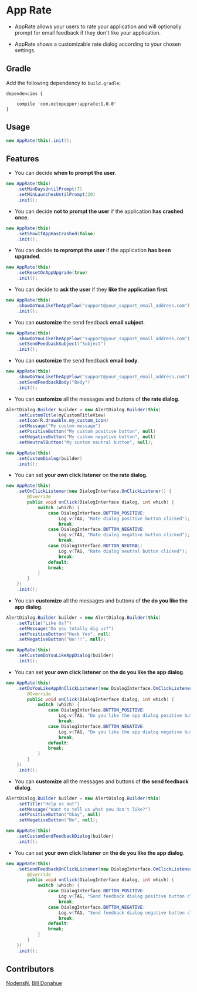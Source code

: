 # App Rate

* AppRate allows your users to rate your application and will optionally prompt for email feedback if they don't like your application.

* AppRate shows a customizable rate dialog according to your chosen settings.

## Gradle

Add the following dependency to ```build.gradle```:

```
dependencies {
    ...
    compile 'com.octopepper:apprate:1.0.0'
}
```

## Usage

```java
new AppRate(this).init();
```

## Features

* You can decide **when to prompt the user**.

```java
new AppRate(this)
	.setMinDaysUntilPrompt(7)
	.setMinLaunchesUntilPrompt(20)
	.init();
```

* You can decide **not to prompt the user** if the application **has crashed once**.

```java
new AppRate(this)
	.setShowIfAppHasCrashed(false)
	.init();
```

* You can decide **to reprompt the user** if the application **has been upgraded**.

```java
new AppRate(this)
	.setResetOnAppUpgrade(true)
	.init();
```

* You can decide to **ask the user** if they **like the application first**.

```java
new AppRate(this)
	.showDoYouLikeTheAppFlow("support@your_support_email_address.com")
	.init();
```

* You can **customize** the send feedback **email subject**.

```java
new AppRate(this)
	.showDoYouLikeTheAppFlow("support@your_support_email_address.com")
	.setSendFeedbackSubject("Subject")
	.init();
```

* You can **customize** the send feedback **email body**.

```java
new AppRate(this)
	.showDoYouLikeTheAppFlow("support@your_support_email_address.com")
	.setSendFeedbackBody("Body")
	.init();
```

* You can **customize** all the messages and buttons of **the rate dialog**.

```java
AlertDialog.Builder builder = new AlertDialog.Builder(this)
	.setCustomTitle(myCustomTitleView)
	.setIcon(R.drawable.my_custom_icon)
	.setMessage("My custom message")
	.setPositiveButton("My custom positive button", null)
	.setNegativeButton("My custom negative button", null)
	.setNeutralButton("My custom neutral button", null);

new AppRate(this)
	.setCustomDialog(builder)
	.init();
```

* You can set **your own click listener** on **the rate dialog**.

```java
new AppRate(this)
	.setOnClickListener(new DialogInterface.OnClickListener() {
		@Override
		public void onClick(DialogInterface dialog, int which) {
			switch (which) {
				case DialogInterface.BUTTON_POSITIVE:
					Log.v(TAG, "Rate dialog positive button clicked");
					break;
				case DialogInterface.BUTTON_NEGATIVE:
					Log.v(TAG, "Rate dialog negative button clicked");
					break;
				case DialogInterface.BUTTON_NEUTRAL:
					Log.v(TAG, "Rate dialog neutral button clicked");
					break;
				default:
				break;
			}
		}
	})
	.init();
```

* You can **customize** all the messages and buttons of **the do you like the app dialog**.

```java
AlertDialog.Builder builder = new AlertDialog.Builder(this)
	.setTitle("Like Us?")
	.setMessage("Do you totally dig us?")
	.setPositiveButton("Heck Yes", null)
	.setNegativeButton("No!!!", null);

new AppRate(this)
	.setCustomDoYouLikeAppDialog(builder)
	.init();
```

* You can set **your own click listener** on **the do you like the app dialog**.

```java
new AppRate(this)
	.setDoYouLikeAppOnClickListener(new DialogInterface.OnClickListener() {
		@Override
		public void onClick(DialogInterface dialog, int which) {
			switch (which) {
				case DialogInterface.BUTTON_POSITIVE:
					Log.v(TAG, "Do you like the app dialog positive button clicked");
					break;
				case DialogInterface.BUTTON_NEGATIVE:
					Log.v(TAG, "Do you like the app dialog negative button clicked");
					break;
				default:
				break;
			}
		}
	})
	.init();
```

* You can **customize** all the messages and buttons of **the send feedback dialog**.

```java
AlertDialog.Builder builder = new AlertDialog.Builder(this)
	.setTitle("Help us out")
	.setMessage("Want to tell us what you don't like?")
	.setPositiveButton("Okay", null)
	.setNegativeButton("No", null);

new AppRate(this)
	.setCustomSendFeedbackDialog(builder)
	.init();
```

* You can set **your own click listener** on **the do you like the app dialog**.

```java
new AppRate(this)
	.setSendFeedbackOnClickListener(new DialogInterface.OnClickListener() {
		@Override
		public void onClick(DialogInterface dialog, int which) {
			switch (which) {
				case DialogInterface.BUTTON_POSITIVE:
					Log.v(TAG, "Send feedback dialog positive button clicked");
					break;
				case DialogInterface.BUTTON_NEGATIVE:
					Log.v(TAG, "Send feedback dialog negative button clicked");
					break;
				default:
				break;
			}
		}
	})
	.init();
```

## Contributors

[NodensN](https://github.com/NodensN),
[Bill Donahue](https://github.com/bdonahue)

